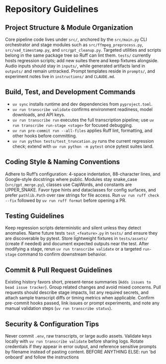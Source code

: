 # Repository Guidelines

## Project Structure & Module Organization
Core pipeline code lives under `src/`, anchored by the `src/main.py` CLI orchestrator and stage modules such as `src/ffmpeg_preprocess.py`, `src/vad_timestamp.py`, and `src/gpt_cleanup.py`. Targeted utilities and scripts belong in the same package tree so Ruff can lint them. `tests/` currently hosts regression scripts; add new suites there and keep fixtures alongside. Audio inputs should stay in `inputs/`, while generated artifacts land in `outputs/` and remain untracked. Prompt templates reside in `prompts/`, and experiment notes live in `instructions/` and `CLAUDE.md`.

## Build, Test, and Development Commands
- `uv sync` installs runtime and dev dependencies from `pyproject.toml`.
- `uv run transcribe validate` confirms environment readiness, model downloads, and API keys.
- `uv run transcribe run` executes the full transcription pipeline; use `uv run transcribe run-stage <stage>` for focused debugging.
- `uv run pre-commit run --all-files` applies Ruff lint, formatting, and other hooks before committing.
- `uv run python tests/test_truncation.py` runs the current regression check; extend with `uv run python -m pytest` once pytest suites land.

## Coding Style & Naming Conventions
Adhere to Ruff’s configuration: 4-space indentation, 88-character lines, and Google-style docstrings where public. Modules stay snake_case (`src/gpt_merge.py`), classes use CapWords, and constants are UPPER_SNAKE. Favor type hints and dataclasses for config surfaces, and prefer `pathlib.Path` over raw strings for file access. Run `uv run ruff check --fix` followed by `uv run ruff format` before opening a PR.

## Testing Guidelines
Keep regression scripts deterministic and silent unless they detect anomalies. Name future tests `test_<feature>.py` in `tests/` and ensure they are discoverable by pytest. Store lightweight fixtures in `tests/assets/` (create if needed) and document expected outputs near the test. After modifying a stage, rerun `uv run transcribe validate` or a targeted `run-stage` command to confirm downstream behavior.

## Commit & Pull Request Guidelines
Existing history favors short, present-tense summaries (`Adds issues to bead issue tracker`). Group related changes and avoid mixed concerns. Pull requests should describe stage impacts, list any required secrets, and attach sample transcript diffs or timing metrics when applicable. Confirm pre-commit hooks passed, link issues or prompt experiments, and note any manual validation steps (`uv run transcribe status`).

## Security & Configuration Tips
Never commit `.env`, raw transcripts, or large audio assets. Validate keys locally with `uv run transcribe validate` before sharing logs. Rotate credentials if they appear in error output, and reference sensitive prompts by filename instead of pasting content.
BEFORE ANYTHING ELSE: run 'bd onboard' and follow the instructions
